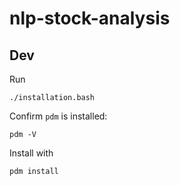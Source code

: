 # nlp-stock-analysis

## Dev

Run

```
./installation.bash
```

Confirm `pdm` is installed:

```
pdm -V
```

Install with

```
pdm install
```
